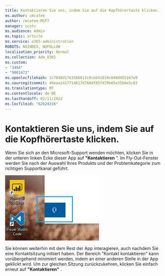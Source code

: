 ```yaml
---
title: Kontaktieren Sie uns, indem Sie auf die Kopfhörertaste klicken.
ms.author: cmcatee
author: cmcatee-MSFT
manager: scotv
ms.audience: Admin
ms.topic: article
ms.service: o365-administration
ROBOTS: NOINDEX, NOFOLLOW
localization_priority: Normal
ms.collection: Adm_O365
ms.custom:
- "3494"
- "9001472"
ms.openlocfilehash: 1c7648d17e3586613c0ce641019c040d455167e9
ms.sourcegitcommit: 49eaa1417714617d768df85fd79b65e35b6e5c83
ms.translationtype: MT
ms.contentlocale: de-DE
ms.lasthandoff: 02/11/2022
ms.locfileid: "62624316"
---
```

# <a name="contact-us-by-clicking-the-headphone-button"></a>Kontaktieren Sie uns, indem Sie auf die Kopfhörertaste klicken.

Wenn Sie sich an den Microsoft-Support wenden möchten, klicken Sie in der unteren linken Ecke dieser App auf **"Kontaktieren** ". Im Fly-Out-Fenster werden Sie nach der Auswahl Ihres Produkts und der Problemkategorie zum richtigen Supportkanal geführt.

![Kontaktieren Sie uns, indem Sie auf das Kopfhörersymbol klicken.](media/contact-us-headphone-icon.png)

Sie können weiterhin mit dem Rest der App interagieren, auch nachdem Sie eine Kontaktsitzung initiiert haben. Der Bereich "Kontakt kontaktieren" kann vorübergehend minimiert werden, indem an einer anderen Stelle in der App geklickt wird. Um zur gleichen Sitzung zurückzukehren, klicken Sie einfach erneut auf **"Kontaktieren"** .
